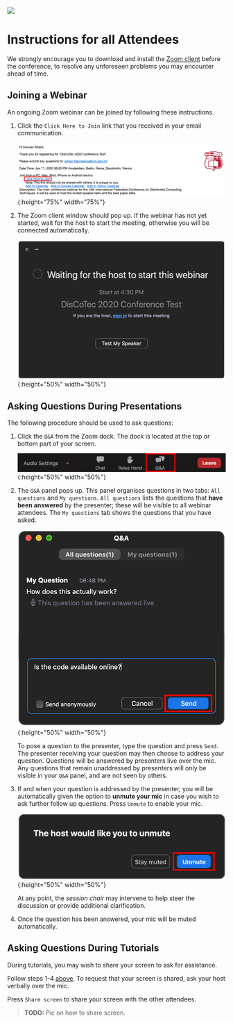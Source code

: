 [![](https://www.discotec.org/2020/discotec2020-banner.jpeg)](https://www.discotec.org/2020/)

# Instructions for all Attendees

We strongly encourage you to download and install the [Zoom client](https://zoom.us) before the conference, to resolve any unforeseen problems you may encounter ahead of time. 


## Joining a Webinar

An ongoing Zoom webinar can be joined by following these instructions. 

1. Click the `Click Here to Join` link that you received in your email communication.

    ![Email Invite](screenshots/invite.png){:height="75%" width="75%"}

2. The Zoom client window should pop up. If the webinar has not yet started, wait for the host to start the meeting, otherwise you will be connected automatically.

    ![Client](screenshots/waiting.png){:height="50%" width="50%"}


## Asking Questions During Presentations

The following procedure should be used to ask questions:

1. Click the `Q&A` from the Zoom dock. The dock is located at the top or bottom part of your screen.

    ![Q&A](screenshots/q_and_a.png){:height="50%" width="50%"}

2. The `Q&A` panel pops up. This panel organises questions in two tabs: `All questions` and `My questions`. `All questions` lists the questions that **have been answered** by the presenter; these will be visible to all webinar attendees. The `My questions` tab shows the questions that you have asked. 

    ![Q&A](screenshots/q_and_a_dialog.png){:height="50%" width="50%"}

    To pose a question to the presenter, type the question and press `Send`. The presenter receiving your question may then choose to address your question. Questions will be answered by presenters live over the mic. Any questions that remain unaddressed by presenters will only be visible in your `Q&A` panel, and are not seen by others.

3. If and when your question is addressed by the presenter, you will be automatically given the option to **unmute your mic** in case you wish to ask further follow up questions. Press `Unmute` to enable your mic.

    ![Q&A](screenshots/unmute.png){:height="50%" width="50%"}

    At any point, the *session chair* may intervene to help steer the discussion or provide additional clarification.    

4. Once the question has been answered, your mic will be muted automatically.


## Asking Questions During Tutorials

During tutorials, you may wish to share your screen to ask for assistance.

Follow steps 1-4 [above](#asking-questions-during-presentations). To request that your screen is shared, ask your host verbally over the mic.

Press `Share screen` to share your screen with the other attendees.

> **TODO:** Pic on how to share screen.





<!-- Click *Raise Hand* to inform the presenter that you would like to share your screen.

![RaiseHand](screenshots/raise_hand.png){:height="50%" width="50%"} -->


<!-- Questions posed by attendees will appear in the *Q&A* popup window as shown. The popup has two tabs *All questions* and *My questions*; *All questions* shows all the available questions which the speaker may choose to address or otherwise. Answered questions become visible by the audience once answered, and may be viewed in the *My questions* tab. -->

<!-- Individuals who plan to attend the tutorials should, **in addition**, observe the instructions [below](#Tutorials). -->